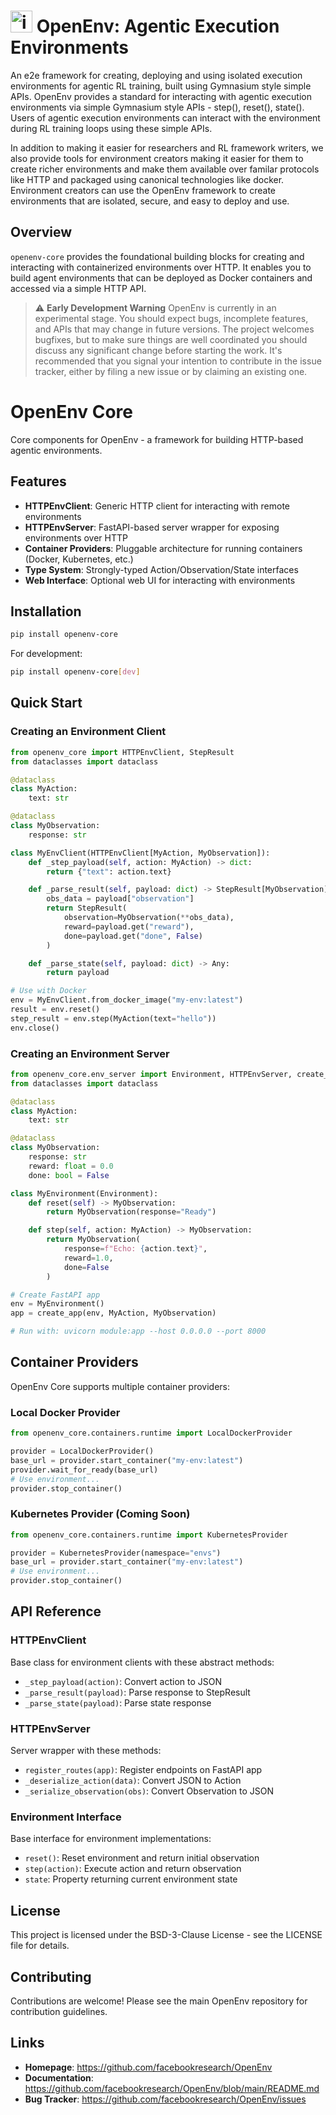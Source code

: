 # <img width="35" height="35" alt="image" src="https://github.com/user-attachments/assets/2700a971-e5d6-4036-b03f-2f89c9791609" /> OpenEnv: Agentic Execution Environments

An e2e framework for creating, deploying and using isolated execution environments for agentic RL training, built using Gymnasium style simple APIs. OpenEnv provides a standard for interacting with agentic execution environments via simple Gymnasium style APIs - step(), reset(), state(). Users of agentic execution environments can interact with the environment during RL training loops using these simple APIs.

In addition to making it easier for researchers and RL framework writers, we also provide tools for environment creators making it easier for them to create richer environments and make them available over familar protocols like HTTP and packaged using canonical technologies like docker. Environment creators can use the OpenEnv framework to create environments that are isolated, secure, and easy to deploy and use.


## Overview
`openenv-core` provides the foundational building blocks for creating and interacting with containerized environments over HTTP. It enables you to build agent environments that can be deployed as Docker containers and accessed via a simple HTTP API.

> ⚠️ **Early Development Warning** OpenEnv is currently in an experimental
> stage. You should expect bugs, incomplete features, and APIs that may change
> in future versions. The project welcomes bugfixes, but to make sure things are
> well coordinated you should discuss any significant change before starting the
> work. It's recommended that you signal your intention to contribute in the
> issue tracker, either by filing a new issue or by claiming an existing one.


# OpenEnv Core

Core components for OpenEnv - a framework for building HTTP-based agentic environments.

## Features

- **HTTPEnvClient**: Generic HTTP client for interacting with remote environments
- **HTTPEnvServer**: FastAPI-based server wrapper for exposing environments over HTTP
- **Container Providers**: Pluggable architecture for running containers (Docker, Kubernetes, etc.)
- **Type System**: Strongly-typed Action/Observation/State interfaces
- **Web Interface**: Optional web UI for interacting with environments

## Installation

```bash
pip install openenv-core
```

For development:
```bash
pip install openenv-core[dev]
```

## Quick Start

### Creating an Environment Client

```python
from openenv_core import HTTPEnvClient, StepResult
from dataclasses import dataclass

@dataclass
class MyAction:
    text: str

@dataclass
class MyObservation:
    response: str

class MyEnvClient(HTTPEnvClient[MyAction, MyObservation]):
    def _step_payload(self, action: MyAction) -> dict:
        return {"text": action.text}

    def _parse_result(self, payload: dict) -> StepResult[MyObservation]:
        obs_data = payload["observation"]
        return StepResult(
            observation=MyObservation(**obs_data),
            reward=payload.get("reward"),
            done=payload.get("done", False)
        )

    def _parse_state(self, payload: dict) -> Any:
        return payload

# Use with Docker
env = MyEnvClient.from_docker_image("my-env:latest")
result = env.reset()
step_result = env.step(MyAction(text="hello"))
env.close()
```

### Creating an Environment Server

```python
from openenv_core.env_server import Environment, HTTPEnvServer, create_app
from dataclasses import dataclass

@dataclass
class MyAction:
    text: str

@dataclass
class MyObservation:
    response: str
    reward: float = 0.0
    done: bool = False

class MyEnvironment(Environment):
    def reset(self) -> MyObservation:
        return MyObservation(response="Ready")

    def step(self, action: MyAction) -> MyObservation:
        return MyObservation(
            response=f"Echo: {action.text}",
            reward=1.0,
            done=False
        )

# Create FastAPI app
env = MyEnvironment()
app = create_app(env, MyAction, MyObservation)

# Run with: uvicorn module:app --host 0.0.0.0 --port 8000
```

## Container Providers

OpenEnv Core supports multiple container providers:

### Local Docker Provider

```python
from openenv_core.containers.runtime import LocalDockerProvider

provider = LocalDockerProvider()
base_url = provider.start_container("my-env:latest")
provider.wait_for_ready(base_url)
# Use environment...
provider.stop_container()
```

### Kubernetes Provider (Coming Soon)

```python
from openenv_core.containers.runtime import KubernetesProvider

provider = KubernetesProvider(namespace="envs")
base_url = provider.start_container("my-env:latest")
# Use environment...
provider.stop_container()
```


## API Reference

### HTTPEnvClient

Base class for environment clients with these abstract methods:

- `_step_payload(action)`: Convert action to JSON
- `_parse_result(payload)`: Parse response to StepResult
- `_parse_state(payload)`: Parse state response

### HTTPEnvServer

Server wrapper with these methods:

- `register_routes(app)`: Register endpoints on FastAPI app
- `_deserialize_action(data)`: Convert JSON to Action
- `_serialize_observation(obs)`: Convert Observation to JSON

### Environment Interface

Base interface for environment implementations:

- `reset()`: Reset environment and return initial observation
- `step(action)`: Execute action and return observation
- `state`: Property returning current environment state

## License

This project is licensed under the BSD-3-Clause License - see the LICENSE file for details.

## Contributing

Contributions are welcome! Please see the main OpenEnv repository for contribution guidelines.

## Links

- **Homepage**: https://github.com/facebookresearch/OpenEnv
- **Documentation**: https://github.com/facebookresearch/OpenEnv/blob/main/README.md
- **Bug Tracker**: https://github.com/facebookresearch/OpenEnv/issues
